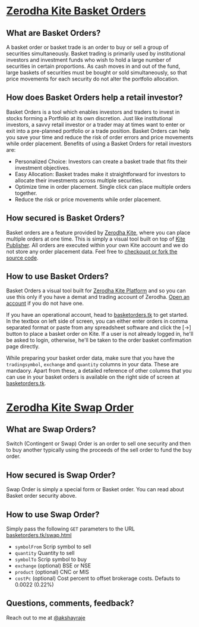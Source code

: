 # [Zerodha Kite Basket Orders](https://basketorders.tk/)

## What are Basket Orders?
A basket order or basket trade is an order to buy or sell a group of securities simultaneously. Basket trading is primarily used by institutional investors and investment funds who wish to hold a large number of securities in certain proportions. As cash moves in and out of the fund, large baskets of securities must be bought or sold simultaneously, so that price movements for each security do not alter the portfolio allocation.

## How does Basket Orders help a retail investor?
Basket Orders is a tool which enables investors and traders to invest in stocks forming a Portfolio at its own discretion. Just like institutional investors, a savvy retail investor or a trader may at times want to enter or exit into a pre-planned portfolio or a trade position. Basket Orders can help you save your time and reduce the risk of order errors and price movements while order placement. Benefits of using a Basket Orders for retail investors are:

- Personalized Choice: Investors can create a basket trade that fits their investment objectives.
- Easy Allocation: Basket trades make it straightforward for investors to allocate their investments across multiple securities.
- Optimize time in order placement. Single click can place multiple orders together.
- Reduce the risk or price movements while order placement.

## How secured is Basket Orders?
Basket orders are a feature provided by [Zerodha Kite](https://kite.zerodha.com/?c=DA9141), where you can place multiple orders at one time. This is simply a visual tool built on top of [Kite Publisher](https://kite.trade/publisher). All orders are executed within your own Kite account and we do not store any order placement data. Feel free to [checkouot or fork the source code](https://github.com/akshayraje/basket-orders/).

## How to use Basket Orders?
Basket Orders a visual tool built for [Zerodha Kite Platform](https://kite.zerodha.com/?c=DA9141) and so you can use this only if you have a demat and trading account of Zerodha. [Open an account](https://zerodha.com/open-account?c=DA9141) if you do not have one.

If you have an operational account, head to [basketorders.tk](https://basketorders.tk/) to get started. In the textbox on left side of screen, you can either enter orders in comma separated format or paste from any spreadsheet software and click the [→] button to place a basket order on Kite. If a user is not already logged in, he'll be asked to login, otherwise, he'll be taken to the order basket confirmation page directly. 

While preparing your basket order data, make sure that you have the `tradingsymbol`, `exchange` and `quantity` columns in your data. These are mandaory. Apart from these, a detailed reference of other columns that you can use in your basket orders is available on the right side of screen at [basketorders.tk](https://basketorders.tk/).

# [Zerodha Kite Swap Order](https://basketorders.tk/swap.html)

## What are Swap Orders?
Switch (Contingent or Swap) Order is an order to sell one security and then to buy another typically using the proceeds of the sell order to fund the buy order.

## How secured is Swap Order?
Swap Order is simply a special form or Basket order. You can read about Basket order security above.

## How to use Swap Order?

Simply pass the following `GET` parameters to the URL [basketorders.tk/swap.html](https://basketorders.tk/swap.html)

- `symbolFrom` Scrip symbol to sell
- `quantity` Quantity to sell
- `symbolTo` Scrip symbol to buy
- `exchange` (optional) BSE or NSE
- `product` (optional) CNC or MIS
- `costPc` (optional) Cost percent to offset brokerage costs. Defauts to 0.0022 (0.22%)

## Questions, comments, feedback?
Reach out to me at [@akshayraje](https://twitter.com/akshayraje)
